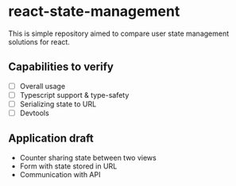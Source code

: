 # react-state-management
This is simple repository aimed to compare user state management solutions for react.

## Capabilities to verify  
- [ ] Overall usage
- [ ] Typescript support & type-safety
- [ ] Serializing state to URL
- [ ] Devtools

## Application draft
* Counter sharing state between two views
* Form with state stored in URL
* Communication with API
